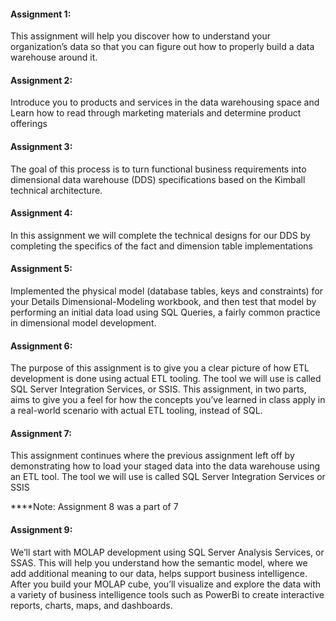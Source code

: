 #### Assignment 1: 
This assignment will help you discover how to understand your organization’s data so that you can figure out how to properly build a data warehouse around it.

#### Assignment 2: 
Introduce you to products and services in the data warehousing space and Learn how to read through marketing materials and determine product offerings

#### Assignment 3: 
The goal of this process is to turn functional business requirements into dimensional data warehouse (DDS) specifications based on the Kimball technical architecture.

#### Assignment 4: 
In this assignment we will complete the technical designs for our DDS by completing the specifics of the fact and dimension table implementations

#### Assignment 5: 
Implemented the physical model (database tables, keys and constraints) for your Details Dimensional-Modeling workbook, and then test that model by performing an initial data load using SQL Queries, a fairly common practice in dimensional model development.

#### Assignment 6: 
The purpose of this assignment is to give you a clear picture of how ETL development is done using actual ETL tooling. The tool we will use is called SQL Server Integration Services, or SSIS. This assignment, in two parts, aims to give you a feel for how the concepts you’ve learned in class apply in a real-world scenario with actual ETL tooling, instead of SQL.

#### Assignment 7:
This assignment continues where the previous assignment left off by demonstrating how to load your staged data into the data warehouse using an ETL tool. The tool we will use is called SQL Server Integration Services or SSIS

****Note: Assignment 8 was a part of 7

#### Assignment 9:
We’ll start with MOLAP development using SQL Server Analysis Services, or SSAS. This will help you understand how the semantic model, where we add additional meaning to our data, helps support business intelligence. After you build your MOLAP cube, you’ll visualize and explore the data with a variety of business intelligence tools such as PowerBi to create interactive reports, charts, maps, and dashboards.
